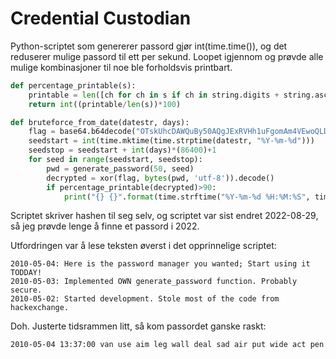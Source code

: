 # Credential Custodian

Python-scriptet som genererer passord gjør int(time.time()), og det reduserer mulige passord til ett per sekund. Loopet igjennom og prøvde alle mulige kombinasjoner til noe ble forholdsvis printbart.

```python
def percentage_printable(s):
    printable = len([ch for ch in s if ch in string.digits + string.ascii_letters + " "])
    return int((printable/len(s))*100)

def bruteforce_from_date(datestr, days):
    flag = base64.b64decode("OTskUhcDAWQuBy50AQgJExRVHh1uFgomAm4VEwoQLDAfFkQSHxkDB1AKcAYIAmM9MBw=")
    seedstart = int(time.mktime(time.strptime(datestr, "%Y-%m-%d")))
    seedstop = seedstart + int(days)*(86400)+1
    for seed in range(seedstart, seedstop):
        pwd = generate_password(50, seed)
        decrypted = xor(flag, bytes(pwd, 'utf-8')).decode()
        if percentage_printable(decrypted)>90:
            print("{} {}".format(time.strftime("%Y-%m-%d %H:%M:%S", time.localtime(seed)), decrypted))

```

Scriptet skriver hashen til seg selv, og scriptet var sist endret 2022-08-29, så jeg prøvde lenge å finne et passord i 2022.

Utfordringen var å lese teksten øverst i det opprinnelige scriptet:
```
2010-05-04: Here is the password manager you wanted; Start using it TODDAY!
2010-05-03: Implemented OWN generate_password function. Probably secure.
2010-05-02: Started development. Stole most of the code from hackexchange.
```

Doh. Justerte tidsrammen litt, så kom passordet ganske raskt:
```
2010-05-04 13:37:00 van use aim leg wall deal sad air put wide act pen
```
